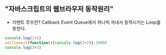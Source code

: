 ## "자바스크립트의 웹브라우저 동작원리"

- 이벤트 루프란?
Callback Event Queue에서 하나씩 꺼내서 동작시키는 Loop를 뜻한다.

```Javascript
console.log(1+1)
setTimeout(function(){console.log(2+2)},1000)
console.log(3+3)
```